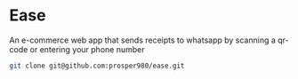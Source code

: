 # Ease

An e-commerce web app that sends receipts to whatsapp by scanning a qr-code or entering your phone number


```bash
git clone git@github.com:prosper980/ease.git
```

